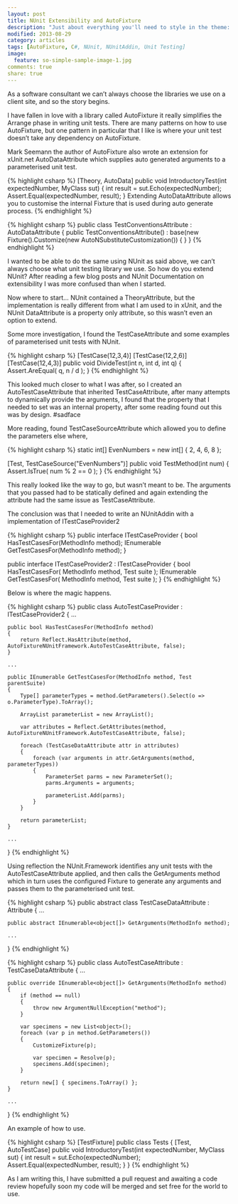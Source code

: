 ```yaml
---
layout: post
title: NUnit Extensibility and AutoFixture
description: "Just about everything you'll need to style in the theme: headings, paragraphs, blockquotes, tables, code blocks, and more."
modified: 2013-08-29
category: articles
tags: [AutoFixture, C#, NUnit, NUnitAddin, Unit Testing]
image:
  feature: so-simple-sample-image-1.jpg
comments: true
share: true
---
```


As a software consultant we can’t always choose the libraries we use on a client site, and so the story begins.

I have fallen in love with a library called AutoFixture it really simplifies the Arrange phase in writing unit tests. There are many patterns on how to use AutoFixture, but one pattern in particular that I like is where your unit test doesn’t take any dependency on AutoFixture.

Mark Seemann the author of AutoFixture also wrote an extension for xUnit.net  AutoDataAttribute which supplies auto generated arguments to a parameterised unit test.

{% highlight csharp %}
[Theory, AutoData]
public void IntroductoryTest(int expectedNumber, MyClass sut)
{
    int result = sut.Echo(expectedNumber);
    Assert.Equal(expectedNumber, result);
}
Extending AutoDataAttribute allows you to customise the internal Fixture that is used during auto generate process.
{% endhighlight %}

{% highlight csharp %}
public class TestConventionsAttribute
  : AutoDataAttribute
{
   public TestConventionsAttribute()
        : base(new Fixture().Customize(new AutoNSubstituteCustomization())
    {
    }
}
{% endhighlight %}

I wanted to be able to do the same using NUnit as said above, we can’t always choose what unit testing library we use. So how do you extend NUnit? After reading a few blog posts and NUnit Documentation on extensibility I was more confused than when I started.

Now where to start… NUnit contained a TheoryAttribute, but the implementation is really different from what I am used to in xUnit, and the NUnit DataAttribute is a property only attribute, so this wasn’t even an option to extend.

Some more investigation, I found the TestCaseAttribute and some examples of parameterised unit tests with NUnit.

{% highlight csharp %}
[TestCase(12,3,4)]
[TestCase(12,2,6)]
[TestCase(12,4,3)]
public void DivideTest(int n, int d, int q)
{
    Assert.AreEqual( q, n / d );
}
{% endhighlight %}

This looked much closer to what I was after, so I created an AutoTestCaseAttribute that inherited TestCaseAttribute, after many attempts to dynamically provide the arguments, I found that the property that I needed to set was an internal property, after some reading found out this was by design. #sadface

More reading, found TestCaseSourceAttribute which allowed you to define the parameters else where,

{% highlight csharp %}
static int[] EvenNumbers = new int[] { 2, 4, 6, 8 };
 
[Test, TestCaseSource("EvenNumbers")]
public void TestMethod(int num)
{
    Assert.IsTrue( num % 2 == 0 );
}
{% endhighlight %}

This really looked like the way to go, but wasn’t meant to be. The arguments that you passed had to be statically defined and again extending the attribute had the same issue as TestCaseAttribute.

The conclusion was that I needed to write an NUnitAddin with a implementation of ITestCaseProvider2

{% highlight csharp %}
public interface ITestCaseProvider
{
    bool HasTestCasesFor(MethodInfo method);
    IEnumerable GetTestCasesFor(MethodInfo method);
}
 
public interface ITestCaseProvider2 : ITestCaseProvider
{
    bool HasTestCasesFor( MethodInfo method, Test suite );
    IEnumerable GetTestCasesFor( MethodInfo method, Test suite );
}
{% endhighlight %}

Below is where the magic happens.

{% highlight csharp %}
public class AutoTestCaseProvider : ITestCaseProvider2
{
    ...
 
    public bool HasTestCasesFor(MethodInfo method)
    {
        return Reflect.HasAttribute(method, AutoFixtureNUnitFramework.AutoTestCaseAttribute, false);
    }
 
    ...
 
    public IEnumerable GetTestCasesFor(MethodInfo method, Test parentSuite)
    {
        Type[] parameterTypes = method.GetParameters().Select(o => o.ParameterType).ToArray();
 
        ArrayList parameterList = new ArrayList();
 
        var attributes = Reflect.GetAttributes(method, AutoFixtureNUnitFramework.AutoTestCaseAttribute, false);
 
        foreach (TestCaseDataAttribute attr in attributes)
        {
            foreach (var arguments in attr.GetArguments(method, parameterTypes))
            {
                ParameterSet parms = new ParameterSet();
                parms.Arguments = arguments;
 
                parameterList.Add(parms);
            }
        }
 
        return parameterList;
    }
 
    ...
}
{% endhighlight %}

Using reflection the NUnit.Framework identifies any unit tests with the AutoTestCaseAttribute applied, and then calls the GetArguments method which in turn uses the configured Fixture to generate any arguments and passes them to the parameterised unit test.

{% highlight csharp %}
public abstract class TestCaseDataAttribute : Attribute
{
    ...
  
    public abstract IEnumerable<object[]> GetArguments(MethodInfo method);
  
    ...
}
{% endhighlight %}
  
{% highlight csharp %}
public class AutoTestCaseAttribute : TestCaseDataAttribute
{
    ...
      
    public override IEnumerable<object[]> GetArguments(MethodInfo method)
    {
        if (method == null)
        {
            throw new ArgumentNullException("method");
        }
  
        var specimens = new List<object>();
        foreach (var p in method.GetParameters())
        {
            CustomizeFixture(p);
  
            var specimen = Resolve(p);
            specimens.Add(specimen);
        }
  
        return new[] { specimens.ToArray() };
    }    
  
    ...
}
{% endhighlight %}


An example of how to use.

{% highlight csharp %}
[TestFixture]
public class Tests
{
    [Test, AutoTestCase]
    public void IntroductoryTest(int expectedNumber, MyClass sut)
    {
        int result = sut.Echo(expectedNumber);
        Assert.Equal(expectedNumber, result);
    }
}
{% endhighlight %}

As I am writing this, I have submitted a pull request and awaiting a code review hopefully soon my code will be merged and set free for the world to use.
